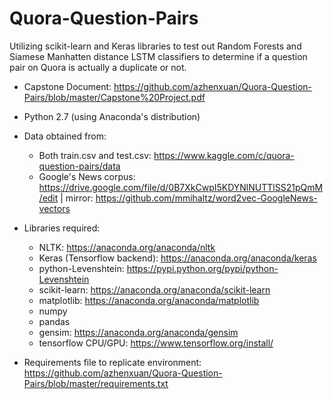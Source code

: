 <h1>Quora-Question-Pairs</h1>
Utilizing scikit-learn and Keras libraries to test out Random Forests and Siamese Manhatten distance LSTM classifiers to determine if a question pair on Quora is actually a duplicate or not.

- Capstone Document: https://github.com/azhenxuan/Quora-Question-Pairs/blob/master/Capstone%20Project.pdf

- Python 2.7 (using Anaconda's distribution)

- Data obtained from:
  - Both train.csv and test.csv: https://www.kaggle.com/c/quora-question-pairs/data
  - Google's News corpus: https://drive.google.com/file/d/0B7XkCwpI5KDYNlNUTTlSS21pQmM/edit | 
  mirror: https://github.com/mmihaltz/word2vec-GoogleNews-vectors
  
- Libraries required:
  - NLTK: https://anaconda.org/anaconda/nltk
  - Keras (Tensorflow backend): https://anaconda.org/anaconda/keras
  - python-Levenshtein: https://pypi.python.org/pypi/python-Levenshtein
  - scikit-learn: https://anaconda.org/anaconda/scikit-learn
  - matplotlib: https://anaconda.org/anaconda/matplotlib
  - numpy
  - pandas 
  - gensim: https://anaconda.org/anaconda/gensim
  - tensorflow CPU/GPU: https://www.tensorflow.org/install/
- Requirements file to replicate environment: https://github.com/azhenxuan/Quora-Question-Pairs/blob/master/requirements.txt
